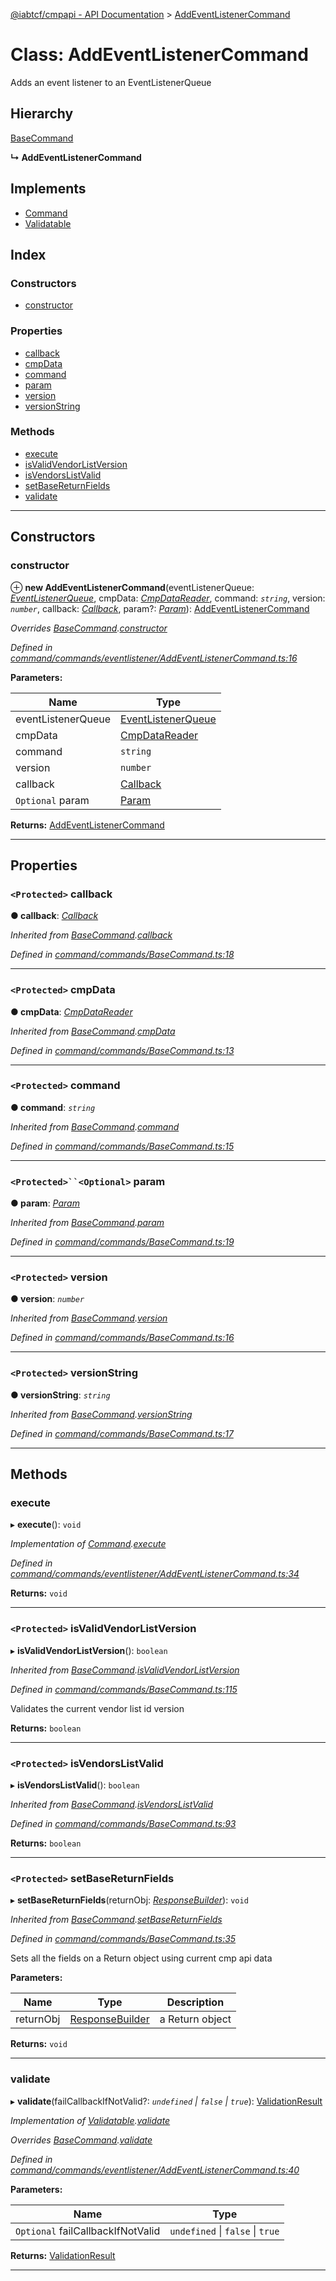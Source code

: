 [@iabtcf/cmpapi - API Documentation](../README.md) > [AddEventListenerCommand](../classes/addeventlistenercommand.md)

# Class: AddEventListenerCommand

Adds an event listener to an EventListenerQueue

## Hierarchy

 [BaseCommand](basecommand.md)

**↳ AddEventListenerCommand**

## Implements

* [Command](../interfaces/command.md)
* [Validatable](../interfaces/validatable.md)

## Index

### Constructors

* [constructor](addeventlistenercommand.md#constructor)

### Properties

* [callback](addeventlistenercommand.md#callback)
* [cmpData](addeventlistenercommand.md#cmpdata)
* [command](addeventlistenercommand.md#command)
* [param](addeventlistenercommand.md#param)
* [version](addeventlistenercommand.md#version)
* [versionString](addeventlistenercommand.md#versionstring)

### Methods

* [execute](addeventlistenercommand.md#execute)
* [isValidVendorListVersion](addeventlistenercommand.md#isvalidvendorlistversion)
* [isVendorsListValid](addeventlistenercommand.md#isvendorslistvalid)
* [setBaseReturnFields](addeventlistenercommand.md#setbasereturnfields)
* [validate](addeventlistenercommand.md#validate)

---

## Constructors

<a id="constructor"></a>

###  constructor

⊕ **new AddEventListenerCommand**(eventListenerQueue: *[EventListenerQueue](eventlistenerqueue.md)*, cmpData: *[CmpDataReader](../interfaces/cmpdatareader.md)*, command: *`string`*, version: *`number`*, callback: *[Callback](callback.md)*, param?: *[Param](../#param)*): [AddEventListenerCommand](addeventlistenercommand.md)

*Overrides [BaseCommand](basecommand.md).[constructor](basecommand.md#constructor)*

*Defined in [command/commands/eventlistener/AddEventListenerCommand.ts:16](https://github.com/chrispaterson/iabtcf/blob/aa3fc72/modules/cmpapi/src/command/commands/eventlistener/AddEventListenerCommand.ts#L16)*

**Parameters:**

| Name | Type |
| ------ | ------ |
| eventListenerQueue | [EventListenerQueue](eventlistenerqueue.md) |
| cmpData | [CmpDataReader](../interfaces/cmpdatareader.md) |
| command | `string` |
| version | `number` |
| callback | [Callback](callback.md) |
| `Optional` param | [Param](../#param) |

**Returns:** [AddEventListenerCommand](addeventlistenercommand.md)

___

## Properties

<a id="callback"></a>

### `<Protected>` callback

**● callback**: *[Callback](callback.md)*

*Inherited from [BaseCommand](basecommand.md).[callback](basecommand.md#callback)*

*Defined in [command/commands/BaseCommand.ts:18](https://github.com/chrispaterson/iabtcf/blob/aa3fc72/modules/cmpapi/src/command/commands/BaseCommand.ts#L18)*

___
<a id="cmpdata"></a>

### `<Protected>` cmpData

**● cmpData**: *[CmpDataReader](../interfaces/cmpdatareader.md)*

*Inherited from [BaseCommand](basecommand.md).[cmpData](basecommand.md#cmpdata)*

*Defined in [command/commands/BaseCommand.ts:13](https://github.com/chrispaterson/iabtcf/blob/aa3fc72/modules/cmpapi/src/command/commands/BaseCommand.ts#L13)*

___
<a id="command"></a>

### `<Protected>` command

**● command**: *`string`*

*Inherited from [BaseCommand](basecommand.md).[command](basecommand.md#command)*

*Defined in [command/commands/BaseCommand.ts:15](https://github.com/chrispaterson/iabtcf/blob/aa3fc72/modules/cmpapi/src/command/commands/BaseCommand.ts#L15)*

___
<a id="param"></a>

### `<Protected>``<Optional>` param

**● param**: *[Param](../#param)*

*Inherited from [BaseCommand](basecommand.md).[param](basecommand.md#param)*

*Defined in [command/commands/BaseCommand.ts:19](https://github.com/chrispaterson/iabtcf/blob/aa3fc72/modules/cmpapi/src/command/commands/BaseCommand.ts#L19)*

___
<a id="version"></a>

### `<Protected>` version

**● version**: *`number`*

*Inherited from [BaseCommand](basecommand.md).[version](basecommand.md#version)*

*Defined in [command/commands/BaseCommand.ts:16](https://github.com/chrispaterson/iabtcf/blob/aa3fc72/modules/cmpapi/src/command/commands/BaseCommand.ts#L16)*

___
<a id="versionstring"></a>

### `<Protected>` versionString

**● versionString**: *`string`*

*Inherited from [BaseCommand](basecommand.md).[versionString](basecommand.md#versionstring)*

*Defined in [command/commands/BaseCommand.ts:17](https://github.com/chrispaterson/iabtcf/blob/aa3fc72/modules/cmpapi/src/command/commands/BaseCommand.ts#L17)*

___

## Methods

<a id="execute"></a>

###  execute

▸ **execute**(): `void`

*Implementation of [Command](../interfaces/command.md).[execute](../interfaces/command.md#execute)*

*Defined in [command/commands/eventlistener/AddEventListenerCommand.ts:34](https://github.com/chrispaterson/iabtcf/blob/aa3fc72/modules/cmpapi/src/command/commands/eventlistener/AddEventListenerCommand.ts#L34)*

**Returns:** `void`

___
<a id="isvalidvendorlistversion"></a>

### `<Protected>` isValidVendorListVersion

▸ **isValidVendorListVersion**(): `boolean`

*Inherited from [BaseCommand](basecommand.md).[isValidVendorListVersion](basecommand.md#isvalidvendorlistversion)*

*Defined in [command/commands/BaseCommand.ts:115](https://github.com/chrispaterson/iabtcf/blob/aa3fc72/modules/cmpapi/src/command/commands/BaseCommand.ts#L115)*

Validates the current vendor list id version

**Returns:** `boolean`

___
<a id="isvendorslistvalid"></a>

### `<Protected>` isVendorsListValid

▸ **isVendorsListValid**(): `boolean`

*Inherited from [BaseCommand](basecommand.md).[isVendorsListValid](basecommand.md#isvendorslistvalid)*

*Defined in [command/commands/BaseCommand.ts:93](https://github.com/chrispaterson/iabtcf/blob/aa3fc72/modules/cmpapi/src/command/commands/BaseCommand.ts#L93)*

**Returns:** `boolean`

___
<a id="setbasereturnfields"></a>

### `<Protected>` setBaseReturnFields

▸ **setBaseReturnFields**(returnObj: *[ResponseBuilder](responsebuilder.md)*): `void`

*Inherited from [BaseCommand](basecommand.md).[setBaseReturnFields](basecommand.md#setbasereturnfields)*

*Defined in [command/commands/BaseCommand.ts:35](https://github.com/chrispaterson/iabtcf/blob/aa3fc72/modules/cmpapi/src/command/commands/BaseCommand.ts#L35)*

Sets all the fields on a Return object using current cmp api data

**Parameters:**

| Name | Type | Description |
| ------ | ------ | ------ |
| returnObj | [ResponseBuilder](responsebuilder.md) |  a Return object |

**Returns:** `void`

___
<a id="validate"></a>

###  validate

▸ **validate**(failCallbackIfNotValid?: *`undefined` \| `false` \| `true`*): [ValidationResult](../interfaces/validationresult.md)

*Implementation of [Validatable](../interfaces/validatable.md).[validate](../interfaces/validatable.md#validate)*

*Overrides [BaseCommand](basecommand.md).[validate](basecommand.md#validate)*

*Defined in [command/commands/eventlistener/AddEventListenerCommand.ts:40](https://github.com/chrispaterson/iabtcf/blob/aa3fc72/modules/cmpapi/src/command/commands/eventlistener/AddEventListenerCommand.ts#L40)*

**Parameters:**

| Name | Type |
| ------ | ------ |
| `Optional` failCallbackIfNotValid | `undefined` \| `false` \| `true` |

**Returns:** [ValidationResult](../interfaces/validationresult.md)

___

